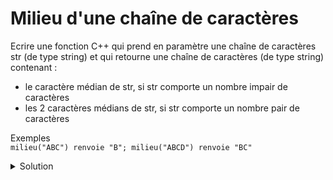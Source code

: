 # Milieu d'une chaîne de caractères

Ecrire une fonction C++ qui prend en paramètre une chaîne de caractères str (de type string) et qui retourne une chaîne de caractères (de type string) contenant :
- le caractère médian de str, si str comporte un nombre impair de caractères
- les 2 caractères médians de str, si str comporte un nombre pair de caractères
  
Exemples  
`milieu("ABC") renvoie "B"; milieu("ABCD") renvoie "BC"`


<details>
<summary>Solution</summary>

~~~cpp
#include <iostream>
#include <string_view>

std::string milieu(std::string_view str) {
    const size_t str_taille = str.length();

    if (str_taille == 0) return "";

    std::string str_milieu;
    if(str_taille % 2 == 0){ // pair
        str_milieu = str.substr(str_taille / 2 - 1, 2);
    }else{ // impair
        str_milieu = str.substr(str_taille / 2, 1);
    }
    return str_milieu;
}

int main() {
    std::cout << "Merci de saisir une chaîne de caractères : \n";
    std::string str; std::cin >> str;

    std::cout << "\"" << str << "\" - Milieu = \"" << milieu(str) << "\"\n";

    return 0;
}

~~~



</details>